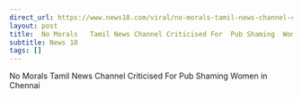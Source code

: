 ```yaml
---
direct_url: https://www.news18.com/viral/no-morals-tamil-news-channel-criticised-for-pub-shaming-women-in-chennai-8669460.html
layout: post
title:  No Morals   Tamil News Channel Criticised For  Pub Shaming  Women in Chennai
subtitle: News 18
tags: []
---
```


 No Morals   Tamil News Channel Criticised For  Pub Shaming  Women in Chennai
